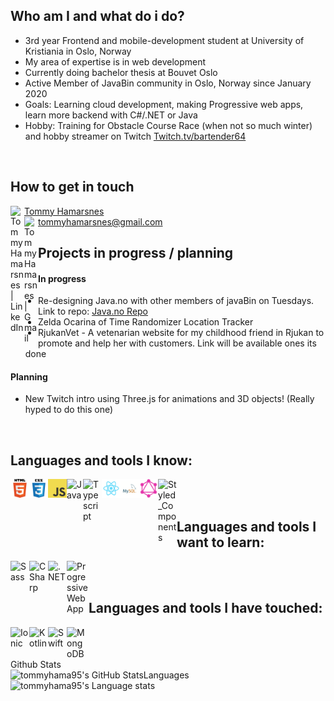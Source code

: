 ## Who am I and what do i do?
- 3rd year Frontend and mobile-development student at University of Kristiania in Oslo, Norway
- My area of expertise is in web development
- Currently doing bachelor thesis at Bouvet Oslo
- Active Member of JavaBin community in Oslo, Norway since January 2020
- Goals: Learning cloud development, making Progressive web apps, learn more backend with C#/.NET or Java
- Hobby: Training for Obstacle Course Race (when not so much winter) and hobby streamer on Twitch [Twitch.tv/bartender64][twitch]
<br>

## How to get in touch
[<img align="left" alt="TommyHamarsnes | LinkedIn" width="22px" src="https://cdn.jsdelivr.net/npm/simple-icons@v3/icons/linkedin.svg" />][linkedin] 
<a href="https://www.linkedin.com/in/tommy-hamarsnes-0085a8177/">Tommy Hamarsnes</a>
<br> 
<img align="left" alt="TommyHamarsnes | Gmail" width="22px" src="https://upload.wikimedia.org/wikipedia/commons/4/4e/Gmail_Icon.png" /> tommyhamarsnes@gmail.com
<br>

## Projects in progress / planning
#### In progress
- Re-designing Java.no with other members of javaBin on Tuesdays. Link to repo: <a target="blank" href="https://github.com/javaBin/java.no">Java.no Repo</a> 
- Zelda Ocarina of Time Randomizer Location Tracker 
- RjukanVet - A vetenarian website for my childhood friend in Rjukan to promote and help her with customers. Link will be available ones its done

#### Planning
- New Twitch intro using Three.js for animations and 3D objects! (Really hyped to do this one)

<br>

## Languages and tools I know:

<img align="left" alt="HTML5" width="30px" src="https://raw.githubusercontent.com/github/explore/80688e429a7d4ef2fca1e82350fe8e3517d3494d/topics/html/html.png" />
<img align="left" alt="CSS3" width="30px" src="https://raw.githubusercontent.com/github/explore/80688e429a7d4ef2fca1e82350fe8e3517d3494d/topics/css/css.png" />
<img align="left" alt="JavaScript" width="30px" src="https://raw.githubusercontent.com/github/explore/80688e429a7d4ef2fca1e82350fe8e3517d3494d/topics/javascript/javascript.png" />
<img align="left" alt="Java" width="26px" src="https://i.pinimg.com/originals/e9/94/61/e99461fdd5b3db8bdb3081d8acf5e524.png" />
<img align="left" alt="Typescript" width="30px" src="https://upload.wikimedia.org/wikipedia/commons/thumb/4/4c/Typescript_logo_2020.svg/1200px-Typescript_logo_2020.svg.png" />
<img align="left" alt="React" width="30px" src="https://raw.githubusercontent.com/github/explore/80688e429a7d4ef2fca1e82350fe8e3517d3494d/topics/react/react.png" />
<img align="left" alt="MySQL" width="30px" src="https://raw.githubusercontent.com/github/explore/80688e429a7d4ef2fca1e82350fe8e3517d3494d/topics/mysql/mysql.png" />
<img align="left" alt="GraphQL" width="30px" src="https://raw.githubusercontent.com/github/explore/80688e429a7d4ef2fca1e82350fe8e3517d3494d/topics/graphql/graphql.png" />
<img align="left" alt="Styled_Components" width="30px" src="https://avatars3.githubusercontent.com/u/20658825?s=280&v=4" />
<br>
<br>

## Languages and tools I want to learn:

<img align="left" alt="Sass" width="30px" src="https://upload.wikimedia.org/wikipedia/commons/thumb/9/96/Sass_Logo_Color.svg/1280px-Sass_Logo_Color.svg.png" />
<img align="left" alt="CSharp" width="30px" src="https://p92.com/binaries/content/gallery/p92website/technologies/c-sharp-overview.png" />
<img align="left" alt=".NET" width="30px" src="https://upload.wikimedia.org/wikipedia/commons/thumb/a/a3/.NET_Logo.svg/600px-.NET_Logo.svg.png" />
<img align="left" alt="Progressive Web App" width="35px" src="https://skalfa.com/wp-content/uploads/2018/11/pwa1.png" />

<br>
<br>

## Languages and tools I have touched:

<img align="left" alt="Ionic" width="30px" src="https://hackr.io/tutorials/learn-ionic/logo/logo-ionic?ver=1587978084" />
<img align="left" alt="Kotlin" width="30px" src="https://d3njjcbhbojbot.cloudfront.net/api/utilities/v1/imageproxy/https://coursera-course-photos.s3.amazonaws.com/e3/f27630d13511e88dd241e68ded0cea/K_logo_800x800.png?auto=format%2Ccompress&dpr=1" />
<img align="left" alt="Swift" width="30px" src="https://seeklogo.com/images/S/swift-logo-E9182990F5-seeklogo.com.png" />
<img align="left" alt="MongoDB" width="30px" src="https://infinapps.com/wp-content/uploads/2018/10/mongodb-logo.png" />

<br>
<br>
<br>

<summary>Github Stats</summary>
<img align="left" alt="tommyhama95's GitHub Stats" src="https://github-readme-stats.vercel.app/api?username=tommyhama95&count_private=true&show_icons=true&theme=tokyonight" />

<summary>Languages</summary>
<img align="left" alt="tommyhama95's Language stats" src="https://github-readme-stats.vercel.app/api/top-langs/?username=tommyhama95" />

[twitch]: https://www.twitch.tv/bartender64
[linkedin]: www.linkedin.com/in/tommy-hamarsnes-0085a8177/
